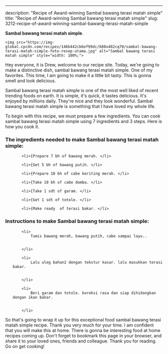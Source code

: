 ---
description: "Recipe of Award-winning Sambal bawang terasi matah simple"
title: "Recipe of Award-winning Sambal bawang terasi matah simple"
slug: 3212-recipe-of-award-winning-sambal-bawang-terasi-matah-simple

<p>
	<strong>Sambal bawang terasi matah simple</strong>. 
	
</p>
<p>
	
	<img src="https://img-global.cpcdn.com/recipes/146b442cb6ef99dc/680x482cq70/sambal-bawang-terasi-matah-simple-foto-resep-utama.jpg" alt="Sambal bawang terasi matah simple" style="width: 100%;">
	
	
</p>
<p>
	Hey everyone, it is Drew, welcome to our recipe site. Today, we're going to make a distinctive dish, sambal bawang terasi matah simple. One of my favorites. This time, I am going to make it a little bit tasty. This is gonna smell and look delicious.
</p>
	
<p>
	
</p>
<p>
	Sambal bawang terasi matah simple is one of the most well liked of recent trending foods on earth. It is simple, it's quick, it tastes delicious. It's enjoyed by millions daily. They're nice and they look wonderful. Sambal bawang terasi matah simple is something that I have loved my whole life.
</p>

<p>
To begin with this recipe, we must prepare a few ingredients. You can cook sambal bawang terasi matah simple using 7 ingredients and 3 steps. Here is how you cook it.
</p>

<h3>The ingredients needed to make Sambal bawang terasi matah simple:</h3>

<ol>
	
		<li>{Prepare 7 bh of bawang merah. </li>
	
		<li>{Get 5 bh of bawang putih. </li>
	
		<li>{Prepare 10 bh of cabe keriting merah. </li>
	
		<li>{Take 10 bh of cabe domba. </li>
	
		<li>{Take 1 sdt of garam. </li>
	
		<li>{Get 1 sdt of totole. </li>
	
		<li>{Make ready  of terasi bakar. </li>
	
</ol>
<p>
	
</p>

<h3>Instructions to make Sambal bawang terasi matah simple:</h3>

<ol>
	
		<li>
			Tumis bawang merah, bawang putih, cabe sampai layu..
			
			
		</li>
	
		<li>
			Lalu uleg bahan2 dengan tekstur kasar. lalu masukkan terasi bakar.
			
			
		</li>
	
		<li>
			Beri garam dan totole. koreksi rasa dan siap dihidangkan dengan ikan bakar.
			
			
		</li>
	
</ol>

<p>
	
</p>

<p>
	So that's going to wrap it up for this exceptional food sambal bawang terasi matah simple recipe. Thank you very much for your time. I am confident that you will make this at home. There is gonna be interesting food at home recipes coming up. Don't forget to bookmark this page in your browser, and share it to your loved ones, friends and colleague. Thank you for reading. Go on get cooking!
</p>
